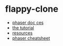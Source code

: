 # flappy-clone

- [phaser doc ces](https://www.google.com/cse/publicurl?cx=002275236069752690551:gvxuquoz3pg)
- [the tutorial](http://www.codevinsky.com/phaser-2-0-tutorial-flappy-bird-part-1/)
- [resources](http://www.lessmilk.com/phaser-tutorial/)
- [phaser cheatsheet](http://invrse.co/phaser-cheatsheet/)
